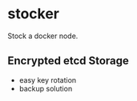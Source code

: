 stocker
=======

Stock a docker node.


## Encrypted etcd Storage

* easy key rotation
* backup solution
